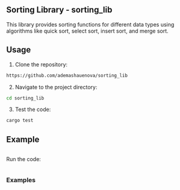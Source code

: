 ## Sorting Library - sorting_lib
This library provides sorting functions for different data types using algorithms like quick sort, select sort, insert sort, and merge sort.

## Usage

1. Clone the repository:

```bash
https://github.com/ademashauenova/sorting_lib
``` 
2. Navigate to the project directory:
```bash
cd sorting_lib
```
3. Test the code:
```bash
cargo test
```

## Example
```rust
```
Run the code:
```rust
```

### Examples
